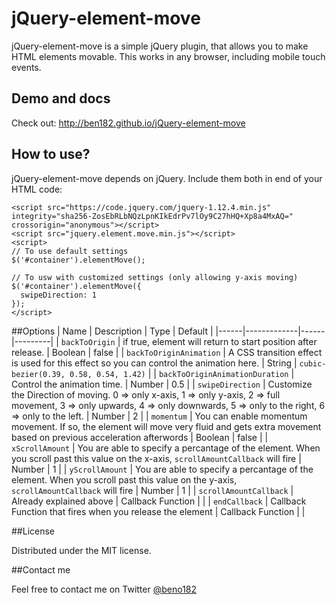 # jQuery-element-move

jQuery-element-move is a simple jQuery plugin, that allows you to make HTML elements movable. This works in any browser, including mobile touch events.

## Demo and docs
Check out: http://ben182.github.io/jQuery-element-move

## How to use?
jQuery-element-move depends on jQuery. Include them both in end of your HTML code:
```
<script src="https://code.jquery.com/jquery-1.12.4.min.js" integrity="sha256-ZosEbRLbNQzLpnKIkEdrPv7lOy9C27hHQ+Xp8a4MxAQ=" crossorigin="anonymous"></script>
<script src="jquery.element.move.min.js"></script>
<script>
// To use default settings
$('#container').elementMove();

// To usw with customized settings (only allowing y-axis moving)
$('#container').elementMove({
  swipeDirection: 1
});
</script>
```

##Options
| Name | Description | Type | Default |
|------|-------------|------|---------|
| `backToOrigin` | if true, element will return to start position after release. | Boolean | false |
| `backToOriginAnimation` | A CSS transition effect is used for this effect so you can control the animation here. | String | `cubic-bezier(0.39, 0.58, 0.54, 1.42)` |
| `backToOriginAnimationDuration` | Control the animation time. | Number | 0.5 |
| `swipeDirection` | Customize the Direction of moving. 0 => only x-axis, 1 => only y-axis, 2 => full movement, 3 => only upwards, 4 => only downwards, 5 => only to the right, 6 => only to the left. | Number | 2 |
| `momentum` | You can enable momentum movement. If so, the element will move very fluid and gets extra movement based on previous acceleration afterwords | Boolean | false |
| `xScrollAmount` | You are able to specify a percantage of the element. When you scroll past this value on the x-axis, `scrollAmountCallback` will fire | Number | 1 |
| `yScrollAmount` | You are able to specify a percantage of the element. When you scroll past this value on the y-axis, `scrollAmountCallback` will fire | Number | 1 |
| `scrollAmountCallback` | Already explained above | Callback Function |  |
| `endCallback` | Callback Function that fires when you release the element | Callback Function |  |



##License

Distributed under the MIT license.

##Contact me

Feel free to contact me on Twitter [@beno182](https://twitter.com/beno182)

